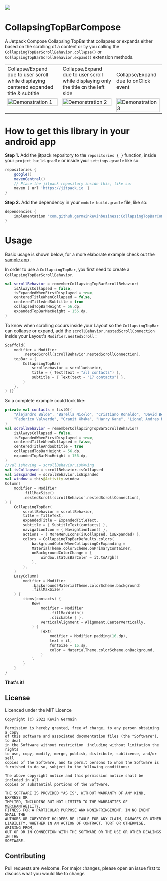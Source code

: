 [![](https://jitpack.io/v/germainkevinbusiness/CollapsingTopBarCompose.svg)](https://jitpack.io/#germainkevinbusiness/CollapsingTopBarCompose)

# CollapsingTopBarCompose

A Jetpack Compose Collapsing TopBar that collapses or expands either based on the scrolling of a content or by you calling the ```CollapsingTopBarScrollBehavior.collapse()``` or ```CollapsingTopBarScrollBehavior.expand()``` extension methods.


<table>
  <tr>
    <td>Collapse/Expand due to user scroll while displaying centered expanded title & subtitle</td>
    <td>Collapse/Expand due to user scroll while displaying only the title on the left side</td>
    <td>Collapse/Expand due to onClick event</td>
  </tr>
  <tr>
    <td valign="top"><img src="https://user-images.githubusercontent.com/83923717/170046931-3f9cf06e-9476-4ea1-a932-34d3197a47df.gif" alt="Demonstration 1" width="100%" height="auto"/></td>
    <td valign="top"><img src="https://user-images.githubusercontent.com/83923717/170043487-5e78724b-bd66-4617-b703-624281d49c2a.gif" alt="Demonstration 2" width="100%" height="auto"/></td>
    <td valign="top"><img src="https://user-images.githubusercontent.com/83923717/194070935-afd190b5-821f-4d02-83f2-cbf444e9541d.gif" alt="Demonstration 3" width="100%" height="auto"/></td>
  </tr>
 </table>


# How to get this library in your android app

**Step 1.** Add the jitpack repository to the ``repositories { }``  function, inside
your ``project build.gradle`` or inside your ``settings.gradle`` like so:

```groovy
repositories {
    google()
    mavenCentral()
    // Place the jitpack repository inside this, like so:
    maven { url 'https://jitpack.io' }
}
```

**Step 2.** Add the dependency in your ``` module build.gradle ``` file, like so:

```groovy
dependencies {
    implementation "com.github.germainkevinbusiness:CollapsingTopBarCompose:1.1.0-alpha07"
}
```

# Usage

Basic usage is shown below, for a more elaborate example check out
the [sample app](https://github.com/germainkevinbusiness/CollapsingTopBarCompose/blob/master/app/src/main/java/com/germainkevin/collapsingtopbarcompose/MainActivity.kt)
.

In order to use a ```CollapsingTopBar```, you first need to create a ```CollapsingTopBarScrollBehavior```.

```kotlin
val scrollBehavior = rememberCollapsingTopBarScrollBehavior(
    isAlwaysCollapsed = false,
    isExpandedWhenFirstDisplayed = true,
    centeredTitleWhenCollapsed = false,
    centeredTitleAndSubtitle = true,
    collapsedTopBarHeight = 56.dp,
    expandedTopBarMaxHeight = 156.dp,
)
```

To know when scrolling occurs inside your Layout so the ```CollapsingTopBar``` can collapse or
expand, add the ```scrollBehavior.nestedScrollConnection``` inside your
Layout's  ```Modifier.nestedScroll``` :

```kotlin
Scaffold(
    modifier = Modifier
        .nestedScroll(scrollBehavior.nestedScrollConnection),
    topBar = {
        CollapsingTopBar(
            scrollBehavior = scrollBehavior,
            title = { Text(text = "All contacts") },
            subtitle = { Text(text = "17 contacts") },
        )
    },
) {}
```

So a complete example could look like:

```kotlin
private val contacts = listOf(
    "Alejandro Balde", "Barella Nicolo", "Cristiano Ronaldo", "David Beckham",
    "Federico Valverde", "Granit Xhaka", "Harry Kane", "Lionel Andres Messi",
)
val scrollBehavior = rememberCollapsingTopBarScrollBehavior(
    isAlwaysCollapsed = false,
    isExpandedWhenFirstDisplayed = true,
    centeredTitleWhenCollapsed = false,
    centeredTitleAndSubtitle = true,
    collapsedTopBarHeight = 56.dp,
    expandedTopBarMaxHeight = 156.dp,
)
//val isMoving = scrollBehavior.isMoving
val isCollapsed = scrollBehavior.isCollapsed
val isExpanded = scrollBehavior.isExpanded
val window = this@Activity.window
Column(
    modifier = Modifier
        .fillMaxSize()
        .nestedScroll(scrollBehavior.nestedScrollConnection),
) {
    CollapsingTopBar(
        scrollBehavior = scrollBehavior,
        title = TitleText,
        expandedTitle = ExpandedTitleText,
        subtitle = { SubtitleText(contacts) },
        navigationIcon = { NavigationIcon() },
        actions = { MoreMenuIcons(isCollapsed, isExpanded) },
        colors = CollapsingTopBarDefaults.colors(
            backgroundColorWhenCollapsingOrExpanding =
            MaterialTheme.colorScheme.onPrimaryContainer,
            onBackgroundColorChange = {
                window.statusBarColor = it.toArgb()
            },
        ),
    )
    LazyColumn(
        modifier = Modifier
            .background(MaterialTheme.colorScheme.background)
            .fillMaxSize()
    ) {
        items(contacts) {
            Row(
                modifier = Modifier
                    .fillMaxWidth()
                    .clickable { },
                verticalAlignment = Alignment.CenterVertically,
            ) {
                Text(
                    modifier = Modifier.padding(16.dp),
                    text = it,
                    fontSize = 16.sp,
                    color = MaterialTheme.colorScheme.onBackground,
                )
            }
        }
    }
}
```

**That's it!**

## License

Licenced under the MIT Licence

```
Copyright (c) 2022 Kevin Germain

Permission is hereby granted, free of charge, to any person obtaining a copy
of this software and associated documentation files (the "Software"), to deal
in the Software without restriction, including without limitation the rights
to use, copy, modify, merge, publish, distribute, sublicense, and/or sell
copies of the Software, and to permit persons to whom the Software is
furnished to do so, subject to the following conditions:

The above copyright notice and this permission notice shall be included in all
copies or substantial portions of the Software.

THE SOFTWARE IS PROVIDED "AS IS", WITHOUT WARRANTY OF ANY KIND, EXPRESS OR
IMPLIED, INCLUDING BUT NOT LIMITED TO THE WARRANTIES OF MERCHANTABILITY,
FITNESS FOR A PARTICULAR PURPOSE AND NONINFRINGEMENT. IN NO EVENT SHALL THE
AUTHORS OR COPYRIGHT HOLDERS BE LIABLE FOR ANY CLAIM, DAMAGES OR OTHER
LIABILITY, WHETHER IN AN ACTION OF CONTRACT, TORT OR OTHERWISE, ARISING FROM,
OUT OF OR IN CONNECTION WITH THE SOFTWARE OR THE USE OR OTHER DEALINGS IN THE
SOFTWARE.
```

## Contributing

Pull requests are welcome. For major changes, please open an issue first to discuss what you would
like to change.
